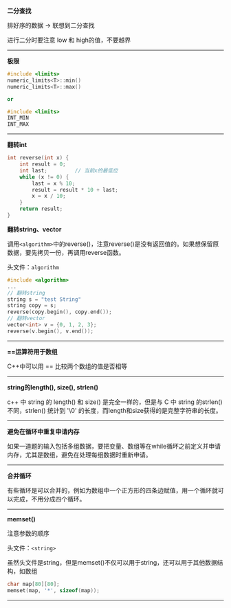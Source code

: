 **二分查找**

排好序的数据 -> 联想到二分查找

进行二分时要注意 low 和 high的值，不要越界

---

**极限**

```c++
#include <limits>
numeric_limits<T>::min()
numeric_limits<T>::max()

or

#include <limits>
INT_MIN
INT_MAX
```

---

**翻转int**

```c++
int reverse(int x) {
    int result = 0;
    int last;         // 当前x的最低位
    while (x != 0) {
        last = x % 10;
        result = result * 10 + last;
        x = x / 10;
    }
    return result;
}
```

**翻转string、vector**

调用`<algorithm>`中的reverse()，注意reverse()是没有返回值的。如果想保留原数据，要先拷贝一份，再调用reverse函数。

头文件：`algorithm`

```c++
#include <algorithm>
...
// 翻转string
string s = "test String"
string copy = s;
reverse(copy.begin(), copy.end());
// 翻转vector
vector<int> v = {0, 1, 2, 3};
reverse(v.begin(), v.end());
```
---

**==运算符用于数组**

C++中可以用 == 比较两个数组的值是否相等

---

**string的length(), size(), strlen()**

c++ 中 string 的 length() 和 size() 是完全一样的，但是与 C 中 string 的strlen() 不同，strlen() 统计到 '\0' 的长度，而length和size获得的是完整字符串的长度。

---

**避免在循环中重复申请内存**

如果一道题的输入包括多组数据，要把变量、数组等在while循坏之前定义并申请内存，尤其是数组，避免在处理每组数据时重新申请。

---

**合并循环**

有些循环是可以合并的，例如为数组中一个正方形的四条边赋值，用一个循环就可以完成，不用分成四个循环。

---

**memset()**

注意参数的顺序

头文件：`<string>`

虽然头文件是string，但是memset()不仅可以用于string，还可以用于其他数据结构，如数组

```c++
char map[80][80];    
memset(map, '*', sizeof(map));
```

---

